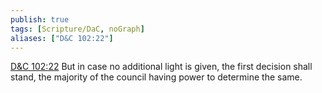 ```yaml
---
publish: true
tags: [Scripture/DaC, noGraph]
aliases: ["D&C 102:22"]
---
```

[D&C 102:22](https://churchofjesuschrist.org/study/scriptures/dc-testament/dc/102?lang=eng&id=p22#p22) But in case no additional light is given, the first decision shall stand, the majority of the council having power to determine the same.
